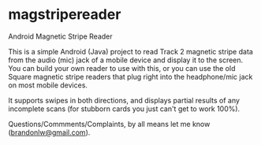 magstripereader
===============

Android Magnetic Stripe Reader

This is a simple Android (Java) project to read Track 2 magnetic stripe data from the audio (mic) jack of a mobile device and display it to the screen.
You can build your own reader to use with this, or you can use the old Square magnetic stripe readers that plug right into the headphone/mic jack on most mobile devices.

It supports swipes in both directions, and displays partial results of any incomplete scans (for stubborn cards you just can't get to work 100%).

Questions/Commments/Complaints, by all means let me know (brandonlw@gmail.com).
